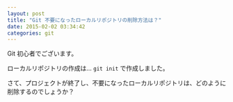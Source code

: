 ```yaml
---
layout: post
title: "Git 不要になったローカルリポジトリの削除方法は？"
date: 2015-02-02 03:34:42
categories: git
---
```

<p>Git 初心者でございます。</p>

<p>ローカルリポジトリの作成は... <code>git init</code> で作成しました。</p>

<p>さて、プロジェクトが終了し、不要になったローカルリポジトリは、どのように削除するのでしょうか？</p>

